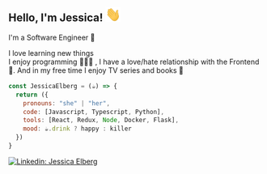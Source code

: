 <h2> Hello, I'm Jessica! <img src="https://raw.githubusercontent.com/ABSphreak/ABSphreak/master/gifs/Hi.gif" width="30px"></h2>
I'm a Software Engineer 👾  
  
I love learning new things  
I enjoy programming 👩🏻‍💻 , I have a love/hate relationship with the Frontend 💞. And in my free time I enjoy TV series and books 📖  


```javascript
const JessicaElberg = (☕︎) => {
  return ({
    pronouns: "she" | "her",
    code: [Javascript, Typescript, Python],
    tools: [React, Redux, Node, Docker, Flask],
    mood: ☕︎.drink ? happy : killer
  })
}
```

[![Linkedin: Jessica Elberg](https://img.shields.io/badge/-JessicaElberg-blue?style=flatsquare&logo=Linkedin&logoColor=white&link=https://www.linkedin.com/in/jessica-elberg-224b6714b/)](https://www.linkedin.com/in/jessica-elberg-224b6714b/)
